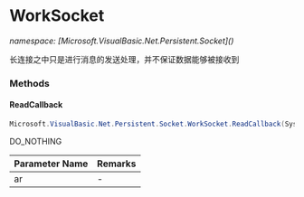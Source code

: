 ﻿# WorkSocket
_namespace: [Microsoft.VisualBasic.Net.Persistent.Socket](<a href="#" onClick="load('/docs/Microsoft.VisualBasic.Net.Persistent.Socket/index.md')"></a>)_

长连接之中只是进行消息的发送处理，并不保证数据能够被接收到



### Methods

#### ReadCallback
```csharp
Microsoft.VisualBasic.Net.Persistent.Socket.WorkSocket.ReadCallback(System.IAsyncResult)
```
DO_NOTHING

|Parameter Name|Remarks|
|--------------|-------|
|ar|-|



